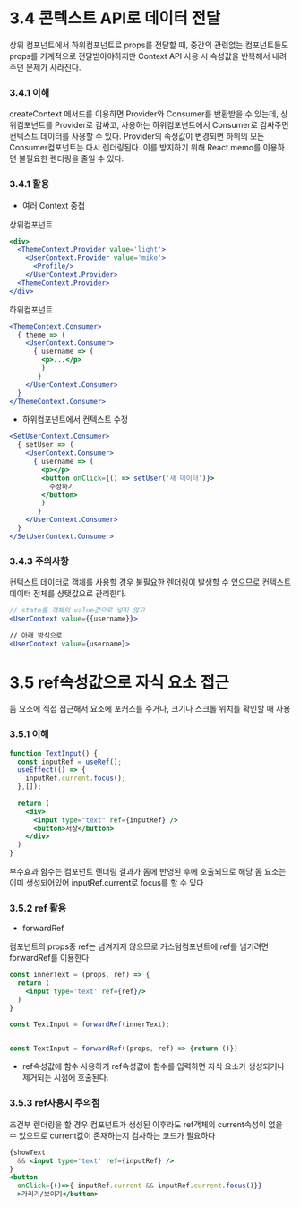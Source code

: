 # 3.4 콘텍스트 API로 데이터 전달

상위 컴포넌트에서 하위컴포넌트로 props를 전달할 때,
중간의 관련없는 컴포넌트들도 props를 기계적으로 전달받아야하지만
Context API 사용 시 속성값을 반복해서 내려주던 문제가 사라진다.


### 3.4.1 이해

createContext 메서드를 이용하면 Provider와 Consumer를 반환받을 수 있는데,
상위컴포넌트를 Provider로 감싸고, 사용하는 하위컴포넌트에서 Consumer로 감싸주면
컨텍스트 데이터를 사용할 수 있다.
Provider의 속성값이 변경되면 하위의 모든 Consumer컴포넌트는 다시 렌더링된다.
이를 방지하기 위해 React.memo를 이용하면 불필요한 렌더링을 줄일 수 있다.

### 3.4.1 활용

- 여러 Context 중첩

상위컴포넌트
```jsx
<div>
  <ThemeContext.Provider value='light'>
    <UserContext.Provider value='mike'>
      <Profile/>
    </UserContext.Provider>
  <ThemeContext.Provider>
</div>
```

하위컴포넌트
```jsx
<ThemeContext.Consumer>
  { theme => (
    <UserContext.Consumer>
      { username => (
        <p>...</p>
        )
       }
    </UserContext.Consumer>
  }
</ThemeContext.Consumer>
```

- 하위컴포넌트에서 컨텍스트 수정
```jsx
<SetUserContext.Consumer>
  { setUser => (
    <UserContext.Consumer>
      { username => (
        <p></p>
        <button onClick={() => setUser('새 데이터')}>
          수정하기
        </button>
        )
       }
    </UserContext.Consumer>
  }
</SetUserContext.Consumer>
```

### 3.4.3 주의사항
컨텍스트 데이터로 객체를 사용할 경우 불필요한 렌더링이 발생할 수 있으므로
컨텍스트 데이터 전체를 상탯값으로 관리한다.
```jsx
// state를 객체의 value값으로 넣지 않고
<UserContext value={{username}}>
  
// 아래 방식으로 
<UserContext value={username}>
```

# 3.5 ref속성값으로 자식 요소 접근
돔 요소에 직접 접근해서 요소에 포커스를 주거나, 크기나 스크롤 위치를 확인할 때 사용

### 3.5.1 이해
```jsx
function TextInput() {
  const inputRef = useRef();
  useEffect(() => {
    inputRef.current.focus();
  },[]);
  
  return (
    <div>
      <input type="text" ref={inputRef} />
      <button>저장</button>
    </div>
  )
}
```
부수효과 함수는 컴포넌트 렌더링 결과가 돔에 반영된 후에 호출되므로 해당 돔 요소는 이미 생성되어있어 inputRef.current로 focus를 할 수 있다

### 3.5.2 ref 활용

- forwardRef

컴포넌트의 props중 ref는 넘겨지지 않으므로 커스텀컴포넌트에 ref를 넘기려면
forwardRef를 이용한다

```jsx
const innerText = (props, ref) => {
  return (
    <input type='text' ref={ref}/>
  )
}

const TextInput = forwardRef(innerText);


const TextInput = forwardRef((props, ref) => {return ()})
```

- ref속성값에 함수 사용하기
ref속성값에 함수를 입력하면 자식 요소가 생성되거나 제거되는 시점에 호출된다.


### 3.5.3 ref사용시 주의점

조건부 렌더링을 할 경우 컴포넌트가 생성된 이후라도 ref객체의 current속성이 없을 수 있으므로
current값이 존재하는지 검사하는 코드가 필요하다

```jsx
{showText 
  && <input type='text' ref={inputRef} />
}
<button
  onClick={()=>{ inputRef.current && inputRef.current.focus()}}
  >가리기/보이기</button>
```